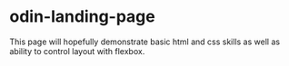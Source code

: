 # odin-landing-page

This page will hopefully demonstrate basic html and css skills as well as ability to control layout with flexbox.